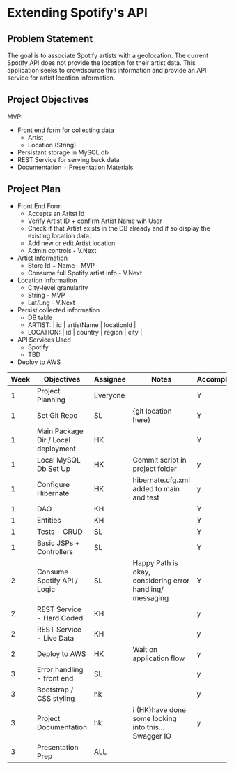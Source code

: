 # Extending Spotify's API

## Problem Statement
The goal is to associate Spotify artists with a geolocation. The current Spotify API does not provide the location for their artist data. This application seeks to crowdsource this information and provide an API service for artist location information.  

## Project Objectives
MVP: 
* Front end form for collecting data
  * Artist
  * Location (String)
* Persistant storage in MySQL db
* REST Service for serving back data
* Documentation + Presentation Materials

## Project Plan
* Front End Form
    * Accepts an Aritst Id
    * Verify Artist ID + confirm Artist Name wih User
    * Check if that Artist exists in the DB already and if so display the existing location data.
    * Add new or edit Artist location
    * Admin controls - V.Next
* Artist Information
    * Store Id + Name - MVP
    * Consume full Spotify artist info - V.Next
* Location Information
    * City-level granularity
    * String - MVP 
    * Lat/Lng - V.Next
* Persist collected information
    * DB table
    * ARTIST:  | id | artistName | locationId |
    * LOCATION:  | id | country | region | city |
* API Services Used
  * Spotify
  * TBD
* Deploy to AWS


| Week | Objectives | Assignee | Notes| Accomplished |
|------|------|-------|------|------|
| 1 | Project Planning |Everyone| | Y |
| 1 | Set Git Repo| SL | {git location here} | Y |
| 1 | Main Package Dir./ Local deployment | HK | | Y |
| 1 | Local MySQL Db Set Up | HK | Commit script in project folder | y|
| 1 | Configure Hibernate | HK | hibernate.cfg.xml added to main and test| y|
| 1 | DAO | KH | | Y|
| 1 | Entities | KH | |Y|
| 1 | Tests - CRUD | SL | | Y|
| 1 | Basic JSPs + Controllers | SL | | Y |
| 2 | Consume Spotify API / Logic | SL |Happy Path is okay, considering error handling/ messaging |Y|
| 2 | REST Service - Hard Coded | KH | | y|
| 2 | REST Service - Live Data | KH | | y|
| 2 | Deploy to AWS | HK | Wait on application flow | y|
| 3 | Error handling - front end | SL | | y|
| 3 | Bootstrap / CSS styling |hk| | y|
| 3 | Project Documentation | hk | i (HK)have done some looking into this... Swagger IO| y|
| 3 | Presentation Prep | ALL | | |

